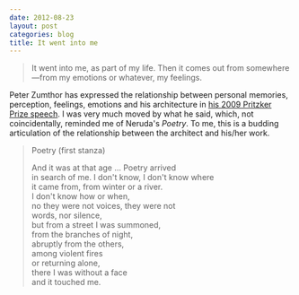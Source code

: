 ```yaml
---
date: 2012-08-23
layout: post
categories: blog
title: It went into me
---
```

> It went into me, as part of my life. Then it comes out from somewhere—from my emotions or whatever, my feelings.

Peter Zumthor has expressed the relationship between personal memories, perception, feelings, emotions and his architecture in [his 2009 Pritzker Prize speech](http://www.pritzkerprize.com/2009/ceremony_speech1). I was very much moved by what he said, which, not coincidentally, reminded me of Neruda's _Poetry_. To me, this is a budding articulation of the relationship between the architect and his/her work.

> Poetry (first stanza)
>
> And it was at that age ... Poetry arrived  
> in search of me. I don't know, I don't know where  
> it came from, from winter or a river.  
> I don't know how or when,  
> no they were not voices, they were not   
> words, nor silence,  
> but from a street I was summoned,  
> from the branches of night,  
> abruptly from the others,  
> among violent fires  
> or returning alone,  
> there I was without a face  
> and it touched me.